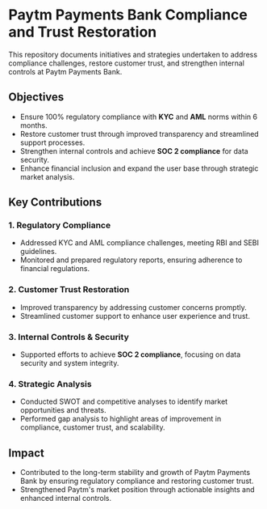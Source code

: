 
# Paytm Payments Bank Compliance and Trust Restoration

This repository documents initiatives and strategies undertaken to address compliance challenges, restore customer trust, and strengthen internal controls at Paytm Payments Bank.

## Objectives
- Ensure 100% regulatory compliance with **KYC** and **AML** norms within 6 months.
- Restore customer trust through improved transparency and streamlined support processes.
- Strengthen internal controls and achieve **SOC 2 compliance** for data security.
- Enhance financial inclusion and expand the user base through strategic market analysis.

## Key Contributions
### 1. Regulatory Compliance
- Addressed KYC and AML compliance challenges, meeting RBI and SEBI guidelines.
- Monitored and prepared regulatory reports, ensuring adherence to financial regulations.

### 2. Customer Trust Restoration
- Improved transparency by addressing customer concerns promptly.
- Streamlined customer support to enhance user experience and trust.

### 3. Internal Controls & Security
- Supported efforts to achieve **SOC 2 compliance**, focusing on data security and system integrity.

### 4. Strategic Analysis
- Conducted SWOT and competitive analyses to identify market opportunities and threats.
- Performed gap analysis to highlight areas of improvement in compliance, customer trust, and scalability.

## Impact
- Contributed to the long-term stability and growth of Paytm Payments Bank by ensuring regulatory compliance and restoring customer trust.
- Strengthened Paytm's market position through actionable insights and enhanced internal controls.  
